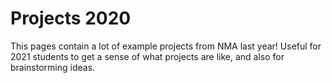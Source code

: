 # Projects 2020

This pages contain a lot of example projects from NMA last year! Useful for 2021 students to get a sense of what projects are like, and also for brainstorming ideas.


